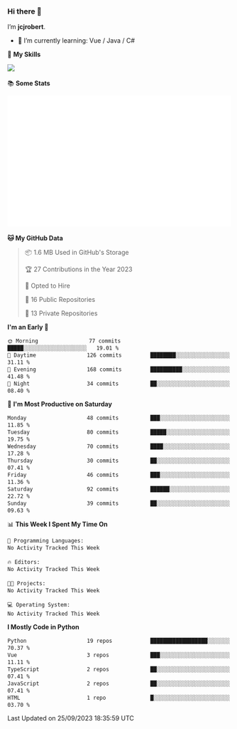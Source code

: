 ### Hi there 👋

I’m **jcjrobert**.

- 🌱 I’m currently learning: Vue / Java / C#

🌟 **My Skills**

![](https://img.shields.io/badge/-Python-3e74a2?style=flat-square&logo=Python&logoColor=fff)

📚 **Some Stats**

![](https://github.com/jcjrobert/github-stats/blob/master/generated/overview.svg)

<!--START_SECTION:waka-->
**🐱 My GitHub Data** 

> 📦 1.6 MB Used in GitHub's Storage 
 > 
> 🏆 27 Contributions in the Year 2023
 > 
> 💼 Opted to Hire
 > 
> 📜 16 Public Repositories 
 > 
> 🔑 13 Private Repositories 
 > 
**I'm an Early 🐤** 

```text
🌞 Morning                77 commits          █████░░░░░░░░░░░░░░░░░░░░   19.01 % 
🌆 Daytime                126 commits         ████████░░░░░░░░░░░░░░░░░   31.11 % 
🌃 Evening                168 commits         ██████████░░░░░░░░░░░░░░░   41.48 % 
🌙 Night                  34 commits          ██░░░░░░░░░░░░░░░░░░░░░░░   08.40 % 
```
📅 **I'm Most Productive on Saturday** 

```text
Monday                   48 commits          ███░░░░░░░░░░░░░░░░░░░░░░   11.85 % 
Tuesday                  80 commits          █████░░░░░░░░░░░░░░░░░░░░   19.75 % 
Wednesday                70 commits          ████░░░░░░░░░░░░░░░░░░░░░   17.28 % 
Thursday                 30 commits          ██░░░░░░░░░░░░░░░░░░░░░░░   07.41 % 
Friday                   46 commits          ███░░░░░░░░░░░░░░░░░░░░░░   11.36 % 
Saturday                 92 commits          ██████░░░░░░░░░░░░░░░░░░░   22.72 % 
Sunday                   39 commits          ██░░░░░░░░░░░░░░░░░░░░░░░   09.63 % 
```


📊 **This Week I Spent My Time On** 

```text
💬 Programming Languages: 
No Activity Tracked This Week

🔥 Editors: 
No Activity Tracked This Week

🐱‍💻 Projects: 
No Activity Tracked This Week

💻 Operating System: 
No Activity Tracked This Week
```

**I Mostly Code in Python** 

```text
Python                   19 repos            ██████████████████░░░░░░░   70.37 % 
Vue                      3 repos             ███░░░░░░░░░░░░░░░░░░░░░░   11.11 % 
TypeScript               2 repos             ██░░░░░░░░░░░░░░░░░░░░░░░   07.41 % 
JavaScript               2 repos             ██░░░░░░░░░░░░░░░░░░░░░░░   07.41 % 
HTML                     1 repo              █░░░░░░░░░░░░░░░░░░░░░░░░   03.70 % 
```




 Last Updated on 25/09/2023 18:35:59 UTC
<!--END_SECTION:waka-->
